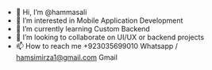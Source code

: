 - 👋 Hi, I’m @hammasali
- 👀 I’m interested in Mobile Application Development 
- 🌱 I’m currently learning Custom Backend 
- 💞️ I’m looking to collaborate on UI/UX or backend projects
- 📫 How to reach me +923035699010 Whatsapp / hamsimirza1@gmail.com Gmail 

<!---
hammasali/hammasali is a ✨ special ✨ repository because its `README.md` (this file) appears on your GitHub profile.
You can click the Preview link to take a look at your changes.
--->
